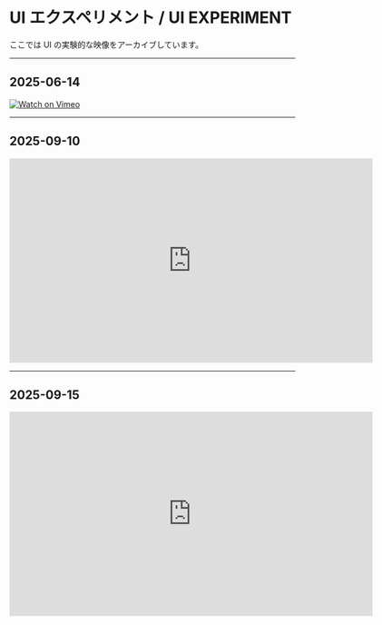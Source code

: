 # UI エクスペリメント / UI EXPERIMENT

ここでは UI の実験的な映像をアーカイブしています。  

---

## 2025-06-14

[![Watch on Vimeo](https://i.vimeocdn.com/video/2039713347-8b0b17dec53f8ae3bf0194bab60117a7a0efb3529009ce2e2ac6e0ca7b064cce-d_640?region=us)](https://vimeo.com/1103646630)

---

## 2025-09-10
<iframe src="https://player.vimeo.com/video/YYYYYYYY"
    width="640" height="360" frameborder="0"
    allow="autoplay; fullscreen; picture-in-picture"
    allowfullscreen>
</iframe>

---

## 2025-09-15
<iframe src="https://player.vimeo.com/video/ZZZZZZZZ"
    width="640" height="360" frameborder="0"
    allow="autoplay; fullscreen; picture-in-picture"
    allowfullscreen>
</iframe>
